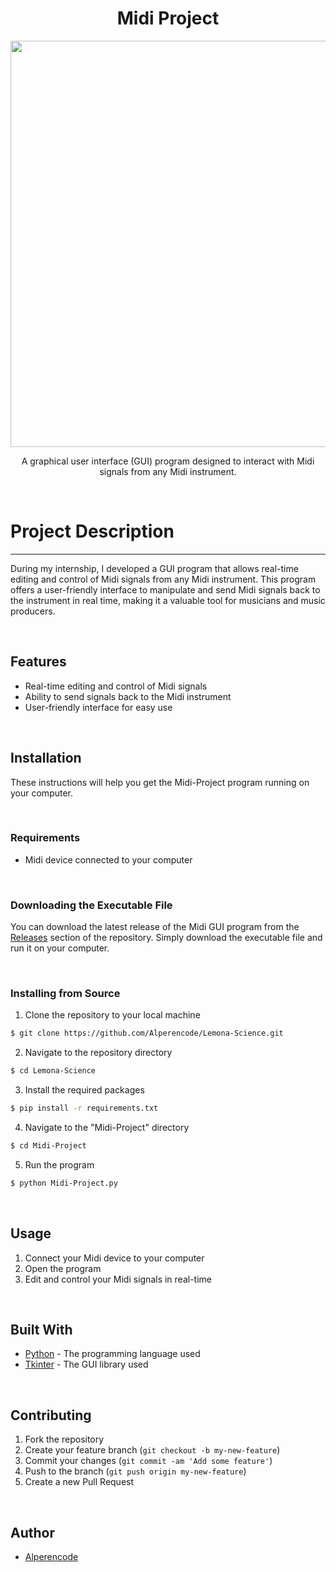 <h1 align=center> Midi Project </h1>

<p align=center> <img src="images/Midi-Project.gif" width=650> </p>

<p align=center>A graphical user interface (GUI) program designed to interact with Midi signals from any Midi instrument. </p>

<br>

# Project Description
<hr>

During my internship, I developed a GUI program  that allows real-time editing and control of Midi signals from any Midi instrument. This program offers a user-friendly interface to manipulate and send Midi signals back to the instrument in real time, making it a valuable tool for musicians and music producers.

<br>

## Features

- Real-time editing and control of Midi signals
- Ability to send signals back to the Midi instrument
- User-friendly interface for easy use

<br>

## Installation

These instructions will help you get the Midi-Project program running on your computer.

<br>

### Requirements

- Midi device connected to your computer

<br>

### Downloading the Executable File

You can download the latest release of the Midi GUI program from the [Releases](https://github.com/Alperencode/Lemona-Science/releases) section of the repository. Simply download the executable file and run it on your computer.

<br>

### Installing from Source

1. Clone the repository to your local machine

```bash
$ git clone https://github.com/Alperencode/Lemona-Science.git
```

2. Navigate to the repository directory

```bash
$ cd Lemona-Science
```

3. Install the required packages

```bash
$ pip install -r requirements.txt
```

4. Navigate to the "Midi-Project" directory

```bash
$ cd Midi-Project
```

5. Run the program

```bash
$ python Midi-Project.py
```

<br>

## Usage

1. Connect your Midi device to your computer
2. Open the program
3. Edit and control your Midi signals in real-time

<br>

## Built With

- [Python](https://www.python.org/) - The programming language used
- [Tkinter](https://docs.python.org/3/library/tk.html) - The GUI library used

<br>

## Contributing

1. Fork the repository
2. Create your feature branch (`git checkout -b my-new-feature`)
3. Commit your changes (`git commit -am 'Add some feature'`)
4. Push to the branch (`git push origin my-new-feature`)
5. Create a new Pull Request

<br>

## Author

- [Alperencode](https://www.github.com/alperencode)